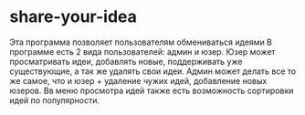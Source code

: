# share-your-idea
Эта программа позволяет пользователям обмениваться идеями
В программе есть 2 вида пользователей: админ и юзер. Юзер может просматривать идеи, добавлять новые, поддерживать уже существующие, а так же удалять свои идеи. Админ может делать все то же самое, что и юзер + удаление чужих идей, добавление новых юзеров. Вв меню просмотра идей также есть возможность сортировки идей по популярности.
